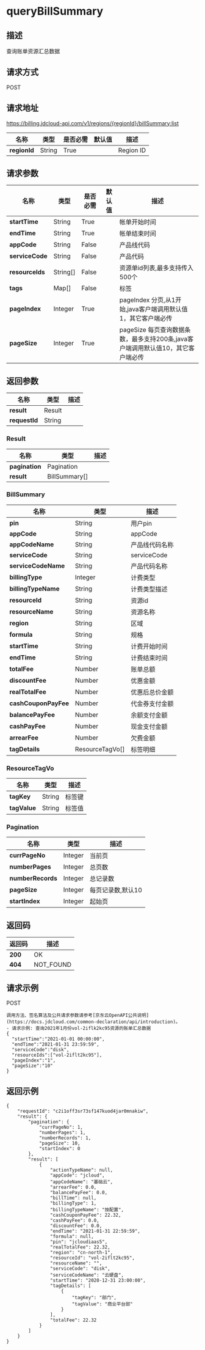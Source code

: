 # queryBillSummary


## 描述
查询账单资源汇总数据

## 请求方式
POST

## 请求地址
https://billing.jdcloud-api.com/v1/regions/{regionId}/billSummary:list

|名称|类型|是否必需|默认值|描述|
|---|---|---|---|---|
|**regionId**|String|True| |Region ID|

## 请求参数
|名称|类型|是否必需|默认值|描述|
|---|---|---|---|---|
|**startTime**|String|True| |帐单开始时间|
|**endTime**|String|True| |帐单结束时间|
|**appCode**|String|False| |产品线代码|
|**serviceCode**|String|False| |产品代码|
|**resourceIds**|String[]|False| |资源单id列表,最多支持传入500个|
|**tags**|Map[]|False| |标签|
|**pageIndex**|Integer|True| |pageIndex 分页,从1开始,java客户端调用默认值1，其它客户端必传|
|**pageSize**|Integer|True| |pageSize 每页查询数据条数，最多支持200条,java客户端调用默认值10，其它客户端必传|


## 返回参数
|名称|类型|描述|
|---|---|---|
|**result**|Result| |
|**requestId**|String| |

### Result
|名称|类型|描述|
|---|---|---|
|**pagination**|Pagination| |
|**result**|BillSummary[]| |
### BillSummary
|名称|类型|描述|
|---|---|---|
|**pin**|String|用户pin|
|**appCode**|String|appCode|
|**appCodeName**|String|产品线代码名称|
|**serviceCode**|String|serviceCode|
|**serviceCodeName**|String|产品代码名称|
|**billingType**|Integer|计费类型|
|**billingTypeName**|String|计费类型描述|
|**resourceId**|String|资源id|
|**resourceName**|String|资源名称|
|**region**|String|区域|
|**formula**|String|规格|
|**startTime**|String|计费开始时间|
|**endTime**|String|计费结束时间|
|**totalFee**|Number|账单总额|
|**discountFee**|Number|优惠金额|
|**realTotalFee**|Number|优惠后总价金额|
|**cashCouponPayFee**|Number|代金券支付金额|
|**balancePayFee**|Number|余额支付金额|
|**cashPayFee**|Number|现金支付金额|
|**arrearFee**|Number|欠费金额|
|**tagDetails**|ResourceTagVo[]|标签明细|
### ResourceTagVo
|名称|类型|描述|
|---|---|---|
|**tagKey**|String|标签键|
|**tagValue**|String|标签值|
### Pagination
|名称|类型|描述|
|---|---|---|
|**currPageNo**|Integer|当前页|
|**numberPages**|Integer|总页数|
|**numberRecords**|Integer|总记录数|
|**pageSize**|Integer|每页记录数,默认10|
|**startIndex**|Integer|起始页|

## 返回码
|返回码|描述|
|---|---|
|**200**|OK|
|**404**|NOT_FOUND|

## 请求示例

POST

```
调用方法、签名算法及公共请求参数请参考[京东云OpenAPI公共说明](https://docs.jdcloud.com/common-declaration/api/introduction)。
- 请求示例: 查询2021年1月份vol-2iflk2kc95资源的账单汇总数据
{
  "startTime":"2021-01-01 00:00:00",
  "endTime":"2021-01-31 23:59:59",
  "serviceCode":"disk",
  "resourceIds":["vol-2iflt2kc95"],
  "pageIndex":"1",
  "pageSize":"10"
}
```

## 返回示例

```
{
    "requestId": "c2i1off3sr73sf147kuod4jar0mnakiw", 
    "result": {
        "pagination": {
            "currPageNo": 1, 
            "numberPages": 1, 
            "numberRecords": 1, 
            "pageSize": 10, 
            "startIndex": 0
        }, 
        "result": [
            {
                "actionTypeName": null, 
                "appCode": "jcloud", 
                "appCodeName": "基础云", 
                "arrearFee": 0.0, 
                "balancePayFee": 0.0, 
                "billTime": null, 
                "billingType": 1, 
                "billingTypeName": "按配置", 
                "cashCouponPayFee": 22.32, 
                "cashPayFee": 0.0, 
                "discountFee": 0.0, 
                "endTime": "2021-01-31 22:59:59", 
                "formula": null, 
                "pin": "jcloudiaas5", 
                "realTotalFee": 22.32, 
                "region": "cn-north-1", 
                "resourceId": "vol-2iflt2kc95", 
                "resourceName": "", 
                "serviceCode": "disk", 
                "serviceCodeName": "云硬盘", 
                "startTime": "2020-12-31 23:00:00", 
                "tagDetails": [
                    {
                        "tagKey": "部门", 
                        "tagValue": "商业平台部"
                    }
                ], 
                "totalFee": 22.32
            }
        ]
    }
}
```